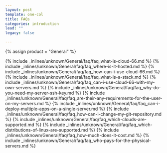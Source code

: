 ```yaml
---
layout: post
template: one-col
title: FAQs
categories: introduction
lead: ""
legacy: false

---
```

{% assign product = "General" %}


{% include _inlines/unknown/General/faq/faq_what-is-cloud-66.md %}
{% include _inlines/unknown/General/faq/faq_where-is-it-hosted.md %}
{% include _inlines/unknown/General/faq/faq_how-can-i-use-cloud-66.md %}
{% include _inlines/unknown/General/faq/faq_what-is-a-stack.md %}
{% include _inlines/unknown/General/faq/faq_can-i-use-cloud-66-with-my-own-servers.md %}
{% include _inlines/unknown/General/faq/faq_why-do-you-need-my-server-ssh-key.md %}
{% include _inlines/unknown/General/faq/faq_are-their-any-requirements-for-the-user-on-my-servers.md %}
{% include _inlines/unknown/General/faq/faq_can-i-deploy-multiple-apps-on-a-single-server.md %}
{% include _inlines/unknown/General/faq/faq_how-can-i-change-my-git-repository.md %}
{% include _inlines/unknown/General/faq/faq_which-clouds-are-supported.md %}
{% include _inlines/unknown/General/faq/faq_which-distributions-of-linux-are-supported.md %}
{% include _inlines/unknown/General/faq/faq_how-much-does-it-cost.md %}
{% include _inlines/unknown/General/faq/faq_who-pays-for-the-physical-servers.md %}
